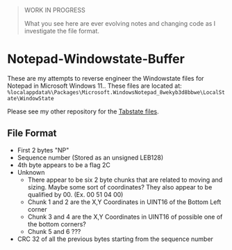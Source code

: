 > WORK IN PROGRESS
>
> What you see here are ever evolving notes and changing code as I investigate the file format.

# Notepad-Windowstate-Buffer

These are my attempts to reverse engineer the Windowstate files for Notepad in Microsoft Windows 11.. These files are located at: `%localappdata%\Packages\Microsoft.WindowsNotepad_8wekyb3d8bbwe\LocalState\WindowState`

Please see my other repository for the [Tabstate files](https://github.com/ogmini/Notepad-Tabstate-Buffer). 

## File Format

 - First 2 bytes "NP"
 - Sequence number (Stored as an unsigned LEB128)
 - 4th byte appears to be a flag 2C
 - Unknown
   - There appear to be six 2 byte chunks that are related to moving and sizing. Maybe some sort of coordinates? They also appear to be qualified by 00. (Ex. 00 51 04 00)
   - Chunk 1 and 2 are the X,Y Coordinates in UINT16 of the Bottom Left corner
   - Chunk 3 and 4 are the X,Y Coordinates in UINT16 of possible one of the bottom corners?
   - Chunk 5 and 6 ???
 - CRC 32 of all the previous bytes starting from the sequence number


